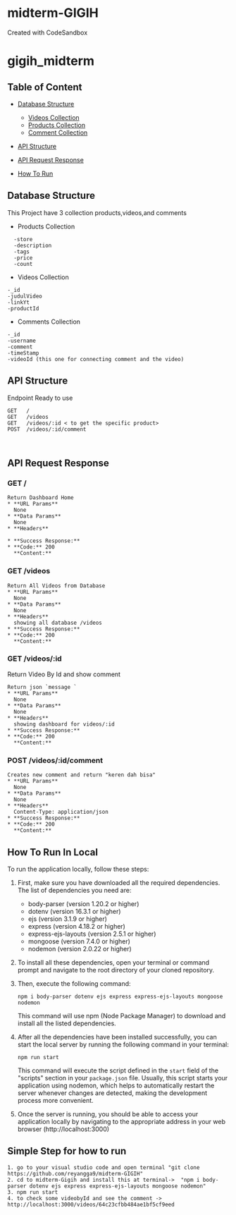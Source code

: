 # midterm-GIGIH
Created with CodeSandbox
# gigih_midterm

## Table of Content
* [Database Structure](#database-structure)
  
	* [Videos Collection](#videos-collection)
  *  [Products Collection](#products)
	* [Comment Collection](#comment-collection)
    
* [API Structure](#api-structure)
* [API Request Response](#api-request-response)
* [How To Run](#how-to-run-in-local)



## Database Structure 
This Project have 3 collection products,videos,and comments

  - Products Collection

````
  -store
  -description
  -tags
  -price
  -count
````

  - Videos Collection

````
-_id
-judulVideo
-linkYt
-productId
````

  - Comments Collection

````
-_id
-username
-comment
-timeStamp
-videoId (this one for connecting comment and the video)
````


## API Structure

Endpoint Ready to use

````
GET   /
GET   /videos
GET   /videos/:id < to get the specific product>
POST  /videos/:id/comment



````

## API Request Response
### GET /
````
Return Dashboard Home
* **URL Params**  
  None
* **Data Params**  
  None
* **Headers**  
  
* **Success Response:**  
* **Code:** 200  
  **Content:**
````
### GET /videos

````
Return All Videos from Database
* **URL Params**  
  None
* **Data Params**  
  None
* **Headers**  
  showing all database /videos
* **Success Response:**  
* **Code:** 200  
  **Content:**
````
### GET /videos/:id
Return Video By Id and show comment 

````
Return json `message `
* **URL Params**  
  None
* **Data Params**  
  None
* **Headers**  
  showing dashboard for videos/:id
* **Success Response:**  
* **Code:** 200  
  **Content:**
````
### POST /videos/:id/comment

````
Creates new comment and return "keren dah bisa"
* **URL Params**  
  None
* **Data Params**  
  None
* **Headers**  
  Content-Type: application/json  
* **Success Response:**  
* **Code:** 200  
  **Content:**  
````


## How To Run In Local
To run the application locally, follow these steps:

1. First, make sure you have downloaded all the required dependencies. The list of dependencies you need are:

   - body-parser (version 1.20.2 or higher)
   - dotenv (version 16.3.1 or higher)
   - ejs (version 3.1.9 or higher)
   - express (version 4.18.2 or higher)
   - express-ejs-layouts (version 2.5.1 or higher)
   - mongoose (version 7.4.0 or higher)
   - nodemon (version 2.0.22 or higher)

2. To install all these dependencies, open your terminal or command prompt and navigate to the root directory of your cloned repository.

3. Then, execute the following command:

   ```
   npm i body-parser dotenv ejs express express-ejs-layouts mongoose nodemon
   ```

   This command will use npm (Node Package Manager) to download and install all the listed dependencies.

4. After all the dependencies have been installed successfully, you can start the local server by running the following command in your terminal:

   ```
   npm run start
   ```



   This command will execute the script defined in the `start` field of the "scripts" section in your `package.json` file. Usually, this script starts your application using nodemon, which helps to automatically restart the server whenever changes are detected, making the development process more convenient.

5. Once the server is running, you should be able to access your application locally by navigating to the appropriate address in your web browser (http://localhost:3000)

## Simple Step for how to run
```
1. go to your visual studio code and open terminal "git clone https://github.com/reyangga9/midterm-GIGIH"
2. cd to midterm-Gigih and install this at terminal->  "npm i body-parser dotenv ejs express express-ejs-layouts mongoose nodemon"
3. npm run start
4. to check some videobyId and see the comment -> http://localhost:3000/videos/64c23cfbb484ae1bf5cf9eed
```

